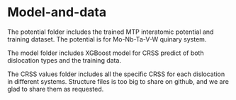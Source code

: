 # Model-and-data
The potential folder includes the trained MTP interatomic potential and training dataset. The potential is for Mo-Nb-Ta-V-W quinary system.

The model folder includes XGBoost model for CRSS predict of both dislocation types and the training data.

The CRSS values folder includes all the specific CRSS for each dislocation in different systems. Structure files is too big to share on github, and we are glad to share them as requested.
